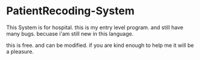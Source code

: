 # PatientRecoding-System
This System is for hospital. this is my entry level program. and still have many bugs. becuase i'am still new in this language.

this is free. and can be modified. if you are kind enough to help me it will be a pleasure. 
